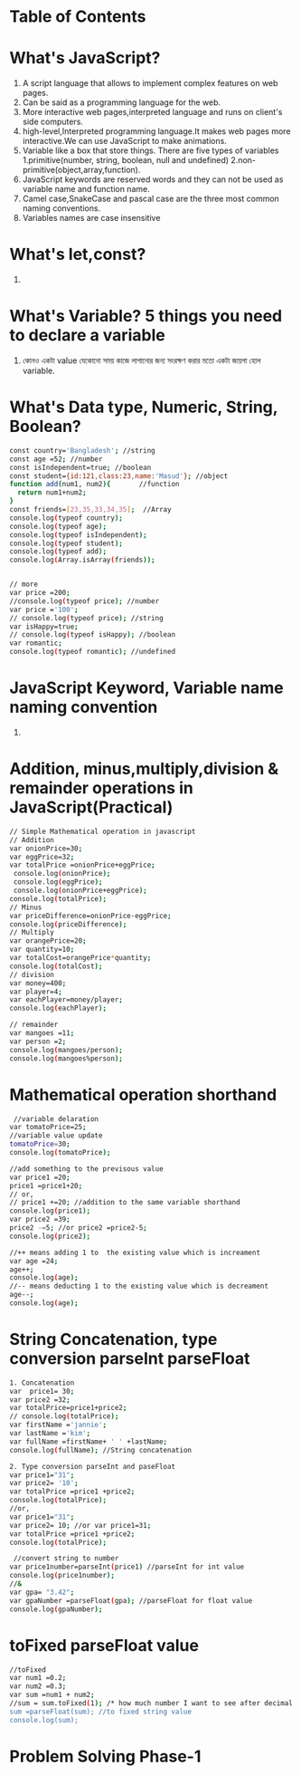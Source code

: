 # Table of Contents
# What's JavaScript?
1. A script language that allows to implement complex  features on web pages.
2. Can be said as a programming language for the web. 
3. More interactive web pages,interpreted language and runs on client's side computers.
4. high-level,Interpreted programming language.It makes web pages more interactive.We can use JavaScript to make animations.
5. Variable like a box that store things. There are five types of variables 1.primitive(number, string, boolean, null and undefined) 2.non-primitive(object,array,function).
6. JavaScript keywords are reserved words and they can not be used as variable name and function name.
7. Camel case,SnakeCase and pascal case are the three most common naming conventions.
8. Variables names are case insensitive
# What's let,const?
1. 
# What's Variable? 5 things you need to declare a variable
1. কোনও একটা value যেকোনো সময় কাজে লাগানোর জন্য সংরক্ষণ করার মতো একটা জায়গা হোল variable.

# What's Data type, Numeric, String, Boolean?
```sh
const country='Bangladesh'; //string
const age =52; //number
const isIndependent=true; //boolean
const student={id:121,class:23,name:'Masud'}; //object
function add(num1, num2){       //function
  return num1+num2;
}
const friends=[23,35,33,34,35];  //Array
console.log(typeof country);
console.log(typeof age);
console.log(typeof isIndependent);
console.log(typeof student);
console.log(typeof add);
console.log(Array.isArray(friends));


// more
var price =200;
//console.log(typeof price); //number
var price ='100';
// console.log(typeof price); //string
var isHappy=true;
// console.log(typeof isHappy); //boolean
var romantic;
console.log(typeof romantic); //undefined 
```
# JavaScript Keyword, Variable name naming convention
1. 
# Addition, minus,multiply,division & remainder operations in JavaScript(Practical)
```sh
// Simple Mathematical operation in javascript
// Addition
var onionPrice=30;
var eggPrice=32;
var totalPrice =onionPrice+eggPrice;
 console.log(onionPrice);
 console.log(eggPrice);
 console.log(onionPrice+eggPrice);
console.log(totalPrice);
// Minus
var priceDifference=onionPrice-eggPrice;
console.log(priceDifference);
// Multiply
var orangePrice=20;
var quantity=10;
var totalCost=orangePrice*quantity;
console.log(totalCost);
// division
var money=400;
var player=4;
var eachPlayer=money/player;
console.log(eachPlayer);

// remainder
var mangoes =11;
var person =2;
console.log(mangoes/person);
console.log(mangoes%person);
```
# Mathematical operation shorthand
```sh
 //variable delaration
var tomatoPrice=25;
//variable value update
tomatoPrice=30;
console.log(tomatoPrice);

//add something to the previsous value
var price1 =20;
price1 =price1+20; 
// or,
// price1 +=20; //addition to the same variable shorthand
console.log(price1);
var price2 =39;
price2 -=5; //or price2 =price2-5; 
console.log(price2);

//++ means adding 1 to  the existing value which is increament 
var age =24;
age++;
console.log(age);
//-- means deducting 1 to the existing value which is decreament
age--;
console.log(age);
```
# String Concatenation, type conversion parseInt parseFloat
```sh
1. Concatenation
var  price1= 30;
var price2 =32;
var totalPrice=price1+price2;
// console.log(totalPrice); 
var firstName ='jannie';
var lastName ='kim';
var fullName =firstName+ ' ' +lastName;
console.log(fullName); //String concatenation

2. Type conversion parseInt and paseFloat
var price1="31";   
var price2= '10';
var totalPrice =price1 +price2;
console.log(totalPrice);
//or,
var price1="31";   
var price2= 10; //or var price1=31;
var totalPrice =price1 +price2;
console.log(totalPrice);  

 //convert string to number
var price1number=parseInt(price1) //parseInt for int value
console.log(price1number);
//&
var gpa= "3.42";
var gpaNumber =parseFloat(gpa); //parseFloat for float value
console.log(gpaNumber);
```
# toFixed parseFloat value
```sh
//toFixed
var num1 =0.2;
var num2 =0.3;
var sum =num1 + num2;
//sum = sum.toFixed(1); /* how much number I want to see after decimal that have to fixed and that's return  to string value */
sum =parseFloat(sum); //to fixed string value
console.log(sum);
```
# Problem Solving Phase-1

